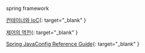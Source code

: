 spring framework

[컨테이너와 IoC](http://limmmee.tistory.com/13){: target="_blank" }

[제어의 역전](http://vandbt.tistory.com/43){: target="_blank" }

[Spring JavaConfig Reference Guide](https://docs.spring.io/spring-javaconfig/docs/1.0.0.M4/reference/html){: target="_blank" }
